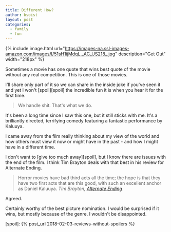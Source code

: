 ```yaml
---
title: Different How?
author: bsoist
layout: post
categories:
  - family
  - fun
---
```

{% include image.html url="https://images-na.ssl-images-amazon.com/images/I/51sH1ijMdqL._AC_US218_.jpg" description="Get Out" width="218px" %}

Sometimes a movie has one quote that wins best quote of the movie without any real competition. This is one of those movies.

I'll share only part of it so we can share in the inside joke if you've seen it and yet I won't [spoil][spoil] the incredible fun it is when you hear it for the first time.

> We handle shit. That's what we do.

It's been a long time since I saw this one, but it still sticks with me. It's a brilliantly directed, terrifying comedy featuring a fantastic performance by Kaluuya. 

<!--more-->

I came away from the film really thinking about my view of the world and how others must view it now or might have in the past - and how I might have in a different time. 

I don't want to [give too much away][spoil], but I know there are issues with the end of the film. I think Tim Brayton deals with that best in his review for Alternate Ending.

> Horror movies have bad third acts all the time; the hope is that they have two first acts that are this good, with such an excellent anchor as Daniel Kaluuya. <cite>Tim Brayton, [Alternate Ending][brayton]</cite>

Agreed.

Certainly worthy of the best picture nomination. I would be surprised if it wins, but mostly because of the genre. I wouldn't be disappointed. 

[brayton]: https://www.alternateending.com/2017/03/get-out-2017.html

[spoil]: {% post_url 2018-02-03-reviews-without-spoilers %}

